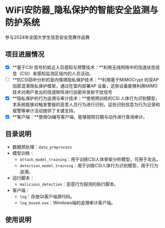 # WiFi安防器_隐私保护的智能安全监测与防护系统

参与2024年全国大学生信息安全竞赛作品赛

## 项目进展情况

- [x] **基于CSI 信号的抵近人员感知与预警技术：**利用无线网络中的信道状态信息（CSI）来感知监测区域内的人员活动。
- [ ] **抗CSI窃听分析的室内情境隐私保护技术：**利用基于MIMOCrypt 的双AP 加密混淆隐私保护框架，通过在室内部署AP 设备，这些设备能够利用MIMO 技术对用户发出的信道矩阵进行加密并发射干扰信号
- [x] **隐私保护的行为追溯与审计技术：**使用预训练的CSI 人体行为识别模型，本系统能够对触发警报的恶意人员行为进行识别，这些识别信息为行为记录和报警等审计活动提供了关键支持。
- [x] **客户端：**使用Qt编写客户端，能够按照日期与动作进行查询审计。

## 目录说明

- 数据预处理：`data_preprocess`
- 模型训练：
  - `attack_model_training`：用于训练CSI人体骨架分析模型，可用于攻击。
  - `detection_model_training`：用于训练CSI人体行为识别模型，用于行为追溯。
- 运行脚本：
  - `malicious_detection`：恶意行为探测的执行脚本。
- 客户端：
  - `log`：存放Qt客户端源代码。
  - `log_boxed.exe`：Windows端的追溯审计客户端。

## 使用说明